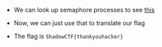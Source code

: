 * We can look up semaphore processes to see [this](https://www.dcode.fr/semaphore-trousers-cipher)

* Now, we can just use that to translate our flag

* The flag is `ShadowCTF{thankyouhacker}`
